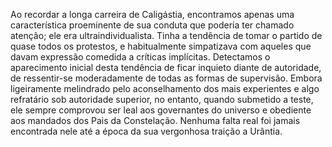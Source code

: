 ﻿Ao recordar a longa carreira de Caligástia, encontramos apenas uma característica proeminente de sua conduta que poderia ter chamado atenção; ele era ultraindividualista. Tinha a tendência de tomar o partido de quase todos os protestos, e habitualmente simpatizava com aqueles que davam expressão comedida a críticas implícitas. Detectamos o aparecimento inicial desta tendência de ficar inquieto diante de autoridade, de ressentir-se moderadamente de todas as formas de supervisão. Embora ligeiramente melindrado pelo aconselhamento dos mais experientes e algo refratário sob autoridade superior, no entanto, quando submetido a teste, ele sempre comprovou ser leal aos governantes do universo e obediente aos mandados dos Pais da Constelação. Nenhuma falta real foi jamais encontrada nele até a época da sua vergonhosa traição a Urântia.